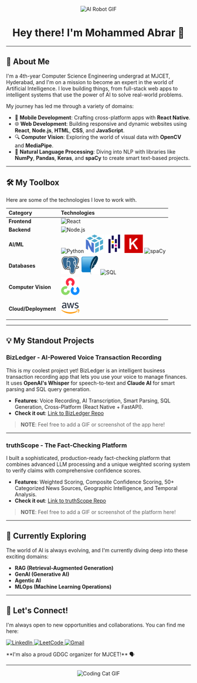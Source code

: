 <p align="center">
  <img src="https://media.giphy.com/media/xT3kt6T19253d89j6E/giphy.gif" alt="AI Robot GIF" width="150" />
  <h1 align="center">Hey there! I'm Mohammed Abrar 👋</h1>
</p>

---

## 🚀 About Me

I'm a 4th-year Computer Science Engineering undergrad at MJCET, Hyderabad, and I'm on a mission to become an expert in the world of Artificial Intelligence. I love building things, from full-stack web apps to intelligent systems that use the power of AI to solve real-world problems.

My journey has led me through a variety of domains:
-   📱 **Mobile Development**: Crafting cross-platform apps with **React Native**.
-   🌐 **Web Development**: Building responsive and dynamic websites using **React**, **Node.js**, **HTML**, **CSS**, and **JavaScript**.
-   🔍 **Computer Vision**: Exploring the world of visual data with **OpenCV** and **MediaPipe**.
-   🧠 **Natural Language Processing**: Diving into NLP with libraries like **NumPy**, **Pandas**, **Keras**, and **spaCy** to create smart text-based projects.

---

## 🛠️ My Toolbox

Here are some of the technologies I love to work with.

| Category | Technologies |
| :--- | :--- |
| **Frontend** | <img src="https://cdnl.iconscout.com/lottie/free/thumb/free-react-animated-icon-gif-download-6182433.gif" alt="React" width="50" /> |
| **Backend** | <img src="https://user-images.githubusercontent.com/74038190/212257460-738ff738-247f-4445-a718-cdd0ca76e2db.gif" alt="Node.js" width="50" /> |
| **AI/ML** | <img src="https://media4.giphy.com/media/v1.Y2lkPTZjMDliOTUydHg2NnFzN3ByaG5veXJxazcwNGtxemsxczNxd20wYTRjaHVkdnRxNiZlcD12MV9naWZzX3NlYXJjaCZjdD1n/KAq5w47R9rmTuvWOWa/source.gif" alt="Python" width="50" /> <img src="https://raw.githubusercontent.com/devicons/devicon/master/icons/numpy/numpy-original.svg" alt="Numpy" width="50" /> <img src="https://raw.githubusercontent.com/devicons/devicon/master/icons/pandas/pandas-original.svg" alt="Pandas" width="50" /> <img src="https://raw.githubusercontent.com/devicons/devicon/master/icons/keras/keras-original.svg" alt="Keras" width="50" /> <img src="https://raw.githubusercontent.com/simple-icons/simple-icons/develop/icons/spaCy.svg" alt="spaCy" width="50" /> |
| **Databases** | <img src="https://raw.githubusercontent.com/devicons/devicon/master/icons/postgresql/postgresql-original.svg" alt="Postgres" width="50" /> <img src="https://raw.githubusercontent.com/devicons/devicon/master/icons/sqlite/sqlite-original.svg" alt="SQLite" width="50" /> <img src="https://raw.githubusercontent.com/simple-icons/simple-icons/develop/icons/sql.svg" alt="SQL" width="50" /> |
| **Computer Vision** | <img src="https://raw.githubusercontent.com/devicons/devicon/master/icons/opencv/opencv-original.svg" alt="OpenCV" width="50" /> |
| **Cloud/Deployment** | <img src="https://raw.githubusercontent.com/devicons/devicon/master/icons/amazonwebservices/amazonwebservices-original.svg" alt="AWS" width="50" /> |

---

## 💡 My Standout Projects

### **BizLedger** - AI-Powered Voice Transaction Recording

This is my coolest project yet! BizLedger is an intelligent business transaction recording app that lets you use your voice to manage finances. It uses **OpenAI's Whisper** for speech-to-text and **Claude AI** for smart parsing and SQL query generation.

-   **Features**: Voice Recording, AI Transcription, Smart Parsing, SQL Generation, Cross-Platform (React Native + FastAPI).
-   **Check it out**: [Link to BizLedger Repo](https://github.com/your-username/bizledger)
> **NOTE**: Feel free to add a GIF or screenshot of the app here!

---

### **truthScope** - The Fact-Checking Platform

I built a sophisticated, production-ready fact-checking platform that combines advanced LLM processing and a unique weighted scoring system to verify claims with comprehensive confidence scores.

-   **Features**: Weighted Scoring, Composite Confidence Scoring, 50+ Categorized News Sources, Geographic Intelligence, and Temporal Analysis.
-   **Check it out**: [Link to truthScope Repo](https://github.com/your-username/truthscope)
> **NOTE**: Feel free to add a GIF or screenshot of the platform here!

---

## 🔭 Currently Exploring

The world of AI is always evolving, and I'm currently diving deep into these exciting domains:
-   **RAG (Retrieval-Augmented Generation)**
-   **GenAI (Generative AI)**
-   **Agentic AI**
-   **MLOps (Machine Learning Operations)**

---

## 🌱 Let's Connect!

I'm always open to new opportunities and collaborations. You can find me here:

<p align="left">
  <a href="https://www.linkedin.com/in/mohammed-abrar-farooque" target="_blank">
    <img src="https://img.shields.io/badge/LinkedIn-0A66C2?style=for-the-badge&logo=linkedin&logoColor=white" alt="LinkedIn" />
  </a>
  <a href="https://leetcode.com/u/MohammedAbrar2004/" target="_blank">
    <img src="https://img.shields.io/badge/LeetCode-black?style=for-the-badge&logo=leetcode&logoColor=yellow" alt="LeetCode" />
  </a>
  <a href="mailto:abrarfarooque22@gmail.com">
    <img src="https://img.shields.io/badge/Gmail-D14836?style=for-the-badge&logo=gmail&logoColor=white" alt="Gmail" />
  </a>
</p>

<p align="left">
  **I'm also a proud GDGC organizer for MJCET!** 🗣️
</p>

---
<p align="center">
  <img src="https://media.giphy.com/media/d9N3D34B0B7sM/giphy.gif" alt="Coding Cat GIF" width="100" />
</p>
